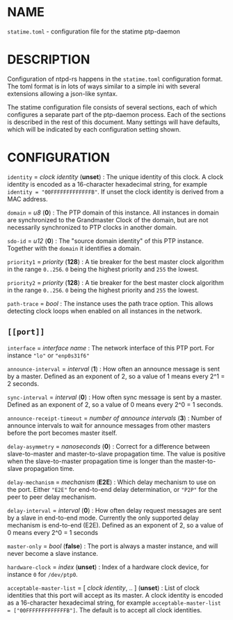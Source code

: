 <!-- ---
title: STATIME.TOML(5) statime 0.2.1 | statime
--- -->

# NAME

`statime.toml` - configuration file for the statime ptp-daemon

# DESCRIPTION

Configuration of ntpd-rs happens in the `statime.toml` configuration format. The
toml format is in lots of ways similar to a simple ini with several extensions
allowing a json-like syntax.

The statime configuration file consists of several sections, each of which
configures a separate part of the ptp-daemon process. Each of the sections is
described in the rest of this document. Many settings will have defaults, which
will be indicated by each configuration setting shown.

# CONFIGURATION

`identity` = *clock identity* (**unset**)
:   The unique identity of this clock.
    A clock identity is encoded as a 16-character hexadecimal string, for example
    `identity = "00FFFFFFFFFFFFFB"`.
    If unset the clock identity is derived from a MAC address.

`domain` = *u8* (**0**)
:   The PTP domain of this instance. All instances in domain are synchronized to the Grandmaster
    Clock of the domain, but are not necessarily synchronized to PTP clocks in another domain.

`sdo-id` = *u12* (**0**)
:   The "source domain identity" of this PTP instance. Together with the `domain` it identifies a domain.

`priority1` = *priority* (**128**)
:   A tie breaker for the best master clock algorithm in the range `0..256`. `0` being the highest priority and `255` the lowest.

`priority2` = *priority* (**128**)
:   A tie breaker for the best master clock algorithm in the range `0..256`. `0` being the highest priority and `255` the lowest.

`path-trace` = *bool*
:   The instance uses the path trace option. This allows detecting clock loops when enabled on all instances in the network.

## `[[port]]`

`interface` = *interface name*
:   The network interface of this PTP port. For instance `"lo"` or `"enp0s31f6"`

`announce-interval` = *interval* (**1**)
:   How often an announce message is sent by a master.
    Defined as an exponent of 2, so a value of 1 means every 2^1 = 2 seconds.

`sync-interval` = *interval* (**0**)
:   How often sync message is sent by a master.
    Defined as an exponent of 2, so a value of 0 means every 2^0 = 1 seconds.

`announce-receipt-timeout` = *number of announce intervals* (**3**)
:   Number of announce intervals to wait for announce messages from other masters before the port becomes master itself.

`delay-asymmetry` = *nanoseconds* (**0**)
:   Correct for a difference between slave-to-master and master-to-slave propagation time.
    The value is positive when the slave-to-master propagation time is longer than the master-to-slave propagation time.

`delay-mechanism` = *mechanism* (**E2E**)
:   Which delay mechanism to use on the port. Either `"E2E"` for end-to-end delay determination, or `"P2P"` for the peer
    to peer delay mechanism.

`delay-interval` = *interval* (**0**)
:   How often delay request messages are sent by a slave in end-to-end mode.
    Currently the only supported delay mechanism is end-to-end (E2E).
    Defined as an exponent of 2, so a value of 0 means every 2^0 = 1 seconds

`master-only` = *bool* (**false**)
:   The port is always a master instance, and will never become a slave instance.

`hardware-clock` = *index* (**unset**)
:   Index of a hardware clock device, for instance `0` for `/dev/ptp0`.

`acceptable-master-list` = [ *clock identity*, .. ] (**unset**)
:   List of clock identities that this port will accept as its master.
    A clock identity is encoded as a 16-character hexadecimal string, for example
    `acceptable-master-list = ["00FFFFFFFFFFFFFB"]`.
    The default is to accept all clock identities.
